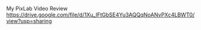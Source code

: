 My PixLab Video Review   
https://drive.google.com/file/d/1Xu_IFtGbSE4Yu3AQQqNoANvPXc4LBWT0/view?usp=sharing
